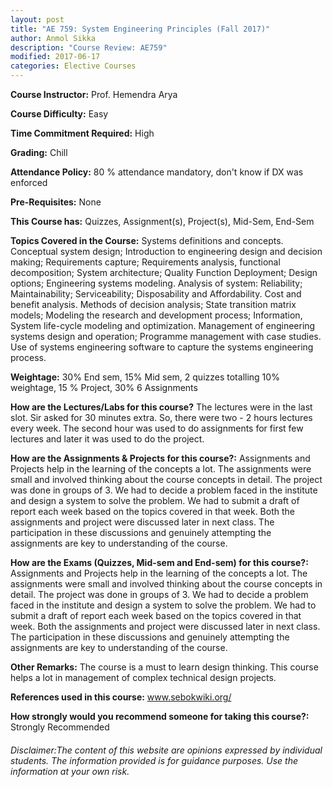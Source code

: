 ```yaml
---
layout: post
title: "AE 759: System Engineering Principles (Fall 2017)"
author: Anmol Sikka
description: "Course Review: AE759"
modified: 2017-06-17
categories: Elective Courses
---
```


**Course Instructor:** Prof. Hemendra Arya

**Course Difficulty:** Easy

**Time Commitment Required:** High

**Grading:** Chill

**Attendance Policy:** 80 % attendance mandatory, don't know if DX was enforced

**Pre-Requisites:** None

**This Course has:** Quizzes, Assignment(s), Project(s), Mid-Sem, End-Sem

**Topics Covered in the Course:**
Systems definitions and concepts. Conceptual system design; Introduction to engineering design and decision making; Requirements capture; Requirements analysis, functional decomposition; System architecture; Quality Function Deployment; Design options; Engineering systems modeling. Analysis of system: Reliability; Maintainability; Serviceability; Disposability and Affordability. Cost and benefit analysis. Methods of decision analysis; State transition matrix models; Modeling the research and development process; Information, System life-cycle modeling and optimization.  Management of engineering systems design and operation; Programme management with case studies.
Use of systems engineering software to capture the systems engineering process.

**Weightage:**
30% End sem, 15% Mid sem,  2 quizzes totalling 10% weightage, 15 % Project, 30% 6 Assignments

**How are the Lectures/Labs for this course?**
The lectures were in the last slot. Sir asked for 30 minutes extra. So, there were two - 2 hours lectures every week. The second hour was used to do assignments for first few lectures and later it was used to do the project.

**How are the Assignments & Projects for this course?:**
Assignments and Projects help in the learning of the concepts a lot. The assignments were small and involved thinking about the course concepts in detail. The project was done in groups of 3. We had to decide a problem faced in the institute and design a system to solve the problem. We had to submit a draft of report each week based on the topics covered in that week. Both the assignments and project were discussed later in next class. The participation in these discussions and genuinely attempting the assignments are key to understanding of the course.

**How are the Exams (Quizzes, Mid-sem and End-sem) for this course?:**
Assignments and Projects help in the learning of the concepts a lot. The assignments were small and involved thinking about the course concepts in detail. The project was done in groups of 3. We had to decide a problem faced in the institute and design a system to solve the problem. We had to submit a draft of report each week based on the topics covered in that week. Both the assignments and project were discussed later in next class. The participation in these discussions and genuinely attempting the assignments are key to understanding of the course.

**Other Remarks:**
The course is a must to learn design thinking. This course helps a lot in management of complex technical design projects.

**References used in this course:**
www.sebokwiki.org/

**How strongly would you recommend someone for taking this course?:**
Strongly Recommended

###### Disclaimer:The content of this website are opinions expressed by individual students. The information provided is for guidance purposes. Use the information at your own risk.